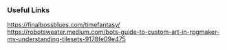 ### Useful Links
https://finalbossblues.com/timefantasy/
https://robotsweater.medium.com/bots-guide-to-custom-art-in-rpgmaker-mv-understanding-tilesets-9178fe09e475